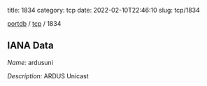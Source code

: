 title: 1834
category: tcp
date: 2022-02-10T22:46:10
slug: tcp/1834

[portdb](/) / [tcp](/category/tcp.html) / 1834


## IANA Data

_Name:_ ardusuni

_Description:_ ARDUS Unicast

